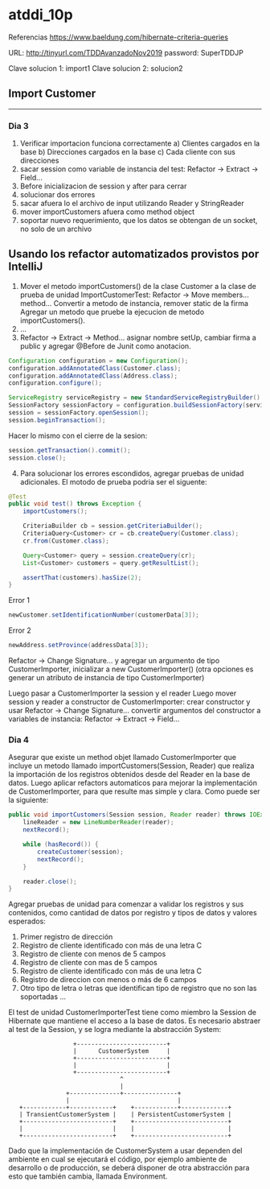 # atddi_10p

Referencias
https://www.baeldung.com/hibernate-criteria-queries

URL: http://tinyurl.com/TDDAvanzadoNov2019
password: SuperTDDJP

Clave solucion 1: import1
Clave solucion 2: solucion2

## Import Customer
---------------

### Dia 3

1) Verificar importacion funciona correctamente
  a) Clientes cargados en la base
  b) Direcciones cargados en la base
  c) Cada cliente con sus direcciones
2) sacar session como variable de instancia del test: Refactor -> Extract -> Field...
3) Before inicializacion de session y after para cerrar
4) solucionar dos errores
5) sacar afuera lo el archivo de input utilizando Reader y StringReader
6) mover importCustomers afuera como method object
7) soportar nuevo requerimiento, que los datos se obtengan de un socket, no solo de un archivo

Usando los refactor automatizados provistos por IntelliJ
--------------------------------------------------------
1) Mover el metodo importCustomers() de la clase Customer a la clase de prueba de unidad ImportCustomerTest:
Refactor -> Move members... method...
Convertir a metodo de instancia, remover static de la firma
Agregar un metodo que pruebe la ejecucion de metodo importCustomers().
2) ...
3) Refactor -> Extract -> Method... asignar nombre setUp, cambiar firma a public y agregar @Before de Junit como anotacion. 

```java
Configuration configuration = new Configuration();
configuration.addAnnotatedClass(Customer.class);
configuration.addAnnotatedClass(Address.class);
configuration.configure();

ServiceRegistry serviceRegistry = new StandardServiceRegistryBuilder().applySettings(configuration.getProperties()).build();
SessionFactory sessionFactory = configuration.buildSessionFactory(serviceRegistry);
session = sessionFactory.openSession();
session.beginTransaction();
```
Hacer lo mismo con el cierre de la sesion:

```java
session.getTransaction().commit();
session.close();
```
4) Para solucionar los errores escondidos, agregar pruebas de unidad adicionales. El motodo de prueba podria ser el siguente:

```java
@Test
public void test() throws Exception {
    importCustomers();

    CriteriaBuilder cb = session.getCriteriaBuilder();
    CriteriaQuery<Customer> cr = cb.createQuery(Customer.class);
    cr.from(Customer.class);

    Query<Customer> query = session.createQuery(cr);
    List<Customer> customers = query.getResultList();

    assertThat(customers).hasSize(2);
}
```

Error 1
```java
newCustomer.setIdentificationNumber(customerData[3]);
```

Error 2
```java
newAddress.setProvince(addressData[3]);
```

Refactor -> Change Signature... y agregar un argumento de tipo CustomerImporter, inicializar a new CustomerImporter()
(otra opciones es generar un atributo de instancia de tipo CustomerImporter)

Luego pasar a CustomerImporter la session y el reader
Luego mover session y reader a constructor de CustomerImporter: crear constructor y usar Refactor -> Change Signature...
convertir argumentos del constructor a variables de instancia: Refactor -> Extract -> Field...

### Dia 4

Asegurar que existe un method objet llamado CustomerImporter que incluye un metodo llamado importCustomers(Session, Reader) que realiza la importación de los registros obtenidos desde del Reader en la base de datos.
Luego aplicar refactors automaticos para mejorar la implementación de CustomerImporter, para que resulte mas simple y clara. Como puede ser la siguiente:
```java
public void importCustomers(Session session, Reader reader) throws IOException {
    lineReader = new LineNumberReader(reader);
    nextRecord();

    while (hasRecord()) {
        createCustomer(session);
        nextRecord();
    }

    reader.close();
}
```
Agregar pruebas de unidad para comenzar a validar los registros y sus contenidos, como cantidad de datos por registro y tipos de datos y valores esperados:
1) Primer registro de dirección
2) Registro de cliente identificado con más de una letra C
3) Registro de cliente con menos de 5 campos
4) Registro de cliente con mas de 5 campos
5) Registro de cliente identificado con más de una letra C
6) Registro de direccion con menos o más de 6 campos
7) Otro tipo de letra o letras que identifican tipo de registro que no son las soportadas
...

El test de unidad CustomerImporterTest tiene como miembro la Session de Hibernate que mantiene el acceso a la base de datos. Es necesario abstraer al test de la Session, y se logra mediante la abstracción System:

                      +-------------------------+
                      |      CustomerSystem     |
                      +-------------------------+
                      |                         |
                      +-------------------------+
                                   ^
                                   |
                    +--------------+---------------+
                    |                              |
       +------------+------------+    +------------+-------------+
       | TransientCustomerSystem |    | PersistentCustomerSystem |
       +-------------------------+    +--------------------------+
       |                         |    |                          |
       +-------------------------+    +--------------------------+
       
Dado que la implementación de CustomerSystem a usar dependen del ambiente en cual se ejecutará el código, por ejemplo ambiente de desarrollo o de producción, se deberá disponer de otra abstracción para esto que también cambia, llamada Environment.

